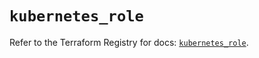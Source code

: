 # `kubernetes_role`

Refer to the Terraform Registry for docs: [`kubernetes_role`](https://registry.terraform.io/providers/hashicorp/kubernetes/2.26.0/docs/resources/role).
